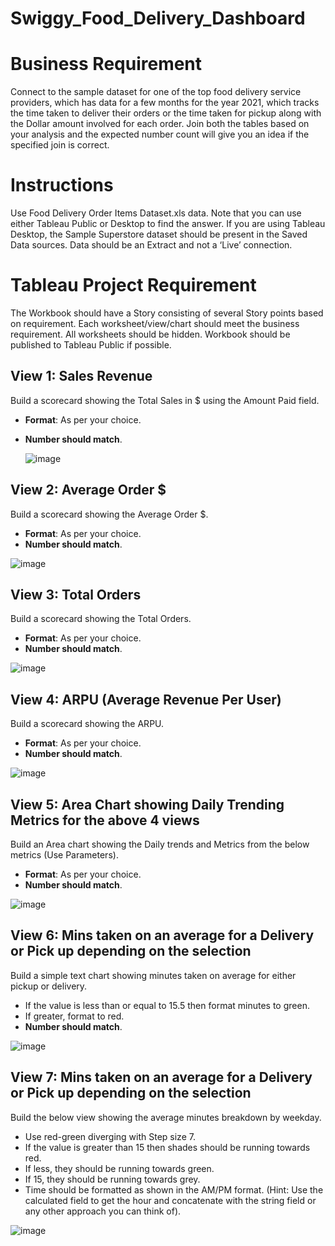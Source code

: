 # Swiggy_Food_Delivery_Dashboard
# Business Requirement
Connect to the sample dataset for one of the top food delivery service providers, which has data for a few months for the year 2021, which tracks the time taken to deliver their orders or the time taken for pickup along with the Dollar amount involved for each order. Join both the tables based on your analysis and the expected number count will give you an idea if the specified join is correct.
 
# Instructions
Use Food Delivery Order Items Dataset.xls data.
Note that you can use either Tableau Public or Desktop to find the answer.
If you are using Tableau Desktop, the Sample Superstore dataset should be present in the Saved Data sources.
Data should be an Extract and not a ‘Live’ connection.

# Tableau Project Requirement
The Workbook should have a Story consisting of several Story points based on requirement.
Each worksheet/view/chart should meet the business requirement.
All worksheets should be hidden.
Workbook should be published to Tableau Public if possible.

## View 1: Sales Revenue
Build a scorecard showing the Total Sales in $ using the Amount Paid field.
- **Format**: As per your choice.
- **Number should match**.

  ![image](https://github.com/Steffi-9/Swiggy_Food_Delivery_Dashboard/assets/58806839/568e3111-9921-4c55-b903-f4b557c3e8e8)


## View 2: Average Order $
Build a scorecard showing the Average Order $.
- **Format**: As per your choice.
- **Number should match**.

![image](https://github.com/Steffi-9/Swiggy_Food_Delivery_Dashboard/assets/58806839/09b46ca4-8620-4a13-a02e-18318def2754)


## View 3: Total Orders
Build a scorecard showing the Total Orders.
- **Format**: As per your choice.
- **Number should match**.

![image](https://github.com/Steffi-9/Swiggy_Food_Delivery_Dashboard/assets/58806839/a7595880-15d4-4732-be69-b6bd6391d9ea)


## View 4: ARPU (Average Revenue Per User)
Build a scorecard showing the ARPU.
- **Format**: As per your choice.
- **Number should match**.

![image](https://github.com/Steffi-9/Swiggy_Food_Delivery_Dashboard/assets/58806839/c709eaff-14a0-417e-b486-6c501242ee3b)


## View 5: Area Chart showing Daily Trending Metrics for the above 4 views
Build an Area chart showing the Daily trends and Metrics from the below metrics (Use Parameters).
- **Format**: As per your choice.
- **Number should match**.

![image](https://github.com/Steffi-9/Swiggy_Food_Delivery_Dashboard/assets/58806839/424a2e16-29ee-483c-bf4f-e3653f20edf0)


## View 6: Mins taken on an average for a Delivery or Pick up depending on the selection
Build a simple text chart showing minutes taken on average for either pickup or delivery.
- If the value is less than or equal to 15.5 then format minutes to green.
- If greater, format to red.
- **Number should match**.

![image](https://github.com/Steffi-9/Swiggy_Food_Delivery_Dashboard/assets/58806839/c98e4f2b-bcdf-46a2-9fb5-19a6dde261b6)


## View 7: Mins taken on an average for a Delivery or Pick up depending on the selection
Build the below view showing the average minutes breakdown by weekday.
- Use red-green diverging with Step size 7.
- If the value is greater than 15 then shades should be running towards red.
- If less, they should be running towards green.
- If 15, they should be running towards grey.
- Time should be formatted as shown in the AM/PM format. (Hint: Use the calculated field to get the hour and concatenate with the string field or any other approach you can think of).

![image](https://github.com/Steffi-9/Swiggy_Food_Delivery_Dashboard/assets/58806839/4785ca7f-5dc4-4e44-a90d-e4e81f9d70d8)


